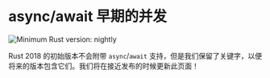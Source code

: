 # async/await 早期的并发

![Minimum Rust version: nightly](https://img.shields.io/badge/Minimum%20Rust%20Version-nightly-red.svg)

Rust 2018 的初始版本不会附带 `async`/`await` 支持，但是我们保留了关键字，以便将来的版本包含它们。我们将在接近发布的时候更新此页面！
